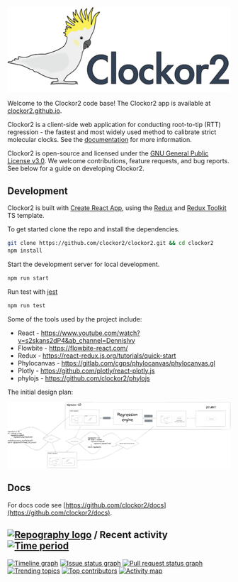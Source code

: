 ![](public/logo-with-text.png)

Welcome to the Clockor2 code base! The Clockor2 app is available at [clockor2.github.io](https://clockor2.github.io/). 

Clockor2 is a client-side web application for conducting root-to-tip (RTT) regression - the fastest and most widely used method to calibrate strict molecular clocks. See the [documentation](https://clockor2.github.io/docs) for more information.

Clockor2 is open-source and licensed under the [GNU General Public License v3.0](https://github.com/clockor2/clockor2/blob/main/LICENSE). We welcome contributions, feature requests, and bug reports. See below for a guide on developing Clockor2.  

## Development

Clockor2 is built with [Create React App](https://github.com/facebook/create-react-app), using the [Redux](https://redux.js.org/) and [Redux Toolkit](https://redux-toolkit.js.org/) TS template. 

To get started clone the repo and install the dependencies.

```bash
git clone https://github.com/clockor2/clockor2.git && cd clockor2
npm install
```

Start the development server for local development.

```bash
npm run start
```

Run test with [jest](https://jestjs.io/) 

```bash
npm run test
```

Some of the tools used by the project include:

- React - https://www.youtube.com/watch?v=s2skans2dP4&ab_channel=DennisIvy  
- Flowbite - https://flowbite-react.com/
- Redux - https://react-redux.js.org/tutorials/quick-start  
- Phylocanvas - https://gitlab.com/cgps/phylocanvas/phylocanvas.gl  
- Plotly - https://github.com/plotly/react-plotly.js
- phylojs - https://github.com/clockor2/phylojs

The initial design plan:

![](docs/images/design-plan.png)

## Docs 

For docs code see [https://github.com/clockor2/docs](https://github.com/clockor2/docs).

## [![Repography logo](https://images.repography.com/logo.svg)](https://repography.com) / Recent activity [![Time period](https://images.repography.com/39585511/clockor2/clockor2/recent-activity/HWdSf0SXwtp9_mklwOKq2DScvTBu7lvZLUTWwYjSImQ/otGhZiQCg-U_5MbUARZQ2daOH0BeNKCp1cQAYxh4FrI_badge.svg)](https://repography.com)
[![Timeline graph](https://images.repography.com/39585511/clockor2/clockor2/recent-activity/HWdSf0SXwtp9_mklwOKq2DScvTBu7lvZLUTWwYjSImQ/otGhZiQCg-U_5MbUARZQ2daOH0BeNKCp1cQAYxh4FrI_timeline.svg)](https://github.com/clockor2/clockor2/commits)
[![Issue status graph](https://images.repography.com/39585511/clockor2/clockor2/recent-activity/HWdSf0SXwtp9_mklwOKq2DScvTBu7lvZLUTWwYjSImQ/otGhZiQCg-U_5MbUARZQ2daOH0BeNKCp1cQAYxh4FrI_issues.svg)](https://github.com/clockor2/clockor2/issues)
[![Pull request status graph](https://images.repography.com/39585511/clockor2/clockor2/recent-activity/HWdSf0SXwtp9_mklwOKq2DScvTBu7lvZLUTWwYjSImQ/otGhZiQCg-U_5MbUARZQ2daOH0BeNKCp1cQAYxh4FrI_prs.svg)](https://github.com/clockor2/clockor2/pulls)
[![Trending topics](https://images.repography.com/39585511/clockor2/clockor2/recent-activity/HWdSf0SXwtp9_mklwOKq2DScvTBu7lvZLUTWwYjSImQ/otGhZiQCg-U_5MbUARZQ2daOH0BeNKCp1cQAYxh4FrI_words.svg)](https://github.com/clockor2/clockor2/commits)
[![Top contributors](https://images.repography.com/39585511/clockor2/clockor2/recent-activity/HWdSf0SXwtp9_mklwOKq2DScvTBu7lvZLUTWwYjSImQ/otGhZiQCg-U_5MbUARZQ2daOH0BeNKCp1cQAYxh4FrI_users.svg)](https://github.com/clockor2/clockor2/graphs/contributors)
[![Activity map](https://images.repography.com/39585511/clockor2/clockor2/recent-activity/HWdSf0SXwtp9_mklwOKq2DScvTBu7lvZLUTWwYjSImQ/otGhZiQCg-U_5MbUARZQ2daOH0BeNKCp1cQAYxh4FrI_map.svg)](https://github.com/clockor2/clockor2/commits)
